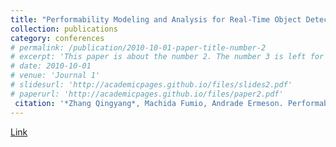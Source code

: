 ```yaml
---
title: "Performability Modeling and Analysis for Real-Time Object Detection on UAV Systems"
collection: publications
category: conferences
# permalink: /publication/2010-10-01-paper-title-number-2
# excerpt: 'This paper is about the number 2. The number 3 is left for future work.'
# date: 2010-10-01
# venue: 'Journal 1'
# slidesurl: 'http://academicpages.github.io/files/slides2.pdf'
# paperurl: 'http://academicpages.github.io/files/paper2.pdf'
 citation: '*Zhang Qingyang*, Machida Fumio, Andrade Ermeson. Performability Modeling and Analysis for Real-Time Object Detection on UAV Systems[C]//2024 IEEE 48th Annual Computers, Software, and Applications Conference (COMPSAC). IEEE, 2024: 1398-1405.'
---
```


[Link](https://ieeexplore.ieee.org/abstract/document/10633398)
